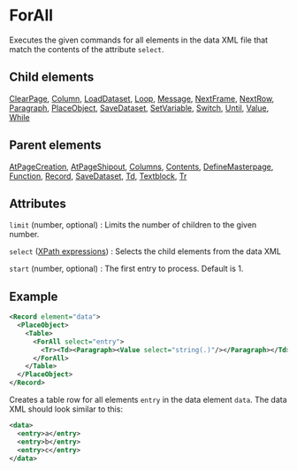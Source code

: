 # ForAll



Executes the given commands for all elements in the data XML file that match the contents of the attribute `select`.



##  Child elements

[ClearPage](../clearpage.md), [Column](../column.md), [LoadDataset](../loaddataset.md), [Loop](../loop.md), [Message](../message.md), [NextFrame](../nextframe.md), [NextRow](../nextrow.md), [Paragraph](../paragraph.md), [PlaceObject](../placeobject.md), [SaveDataset](../savedataset.md), [SetVariable](../setvariable.md), [Switch](../switch.md), [Until](../until.md), [Value](../value.md), [While](../while.md)

##  Parent elements

[AtPageCreation](../atpagecreation.md), [AtPageShipout](../atpageshipout.md), [Columns](../columns.md), [Contents](../contents.md), [DefineMasterpage](../definemasterpage.md), [Function](../function.md), [Record](../record.md), [SaveDataset](../savedataset.md), [Td](../td.md), [Textblock](../textblock.md), [Tr](../tr.md)


## Attributes



`limit` (number, optional)
:   Limits the number of children to the given number.




`select` ([XPath expressions](../../manual/xpath.md))
:   Selects the child elements from the data XML




`start` (number, optional)
:   The first entry to process. Default is 1.




## Example

```xml
<Record element="data">
  <PlaceObject>
    <Table>
      <ForAll select="entry">
        <Tr><Td><Paragraph><Value select="string(.)"/></Paragraph></Td></Tr>
      </ForAll>
    </Table>
  </PlaceObject>
</Record>
```

Creates a table row for all elements `entry` in the data element `data`. The data XML should look similar to this:


```xml
<data>
  <entry>a</entry>
  <entry>b</entry>
  <entry>c</entry>
</data>
```





